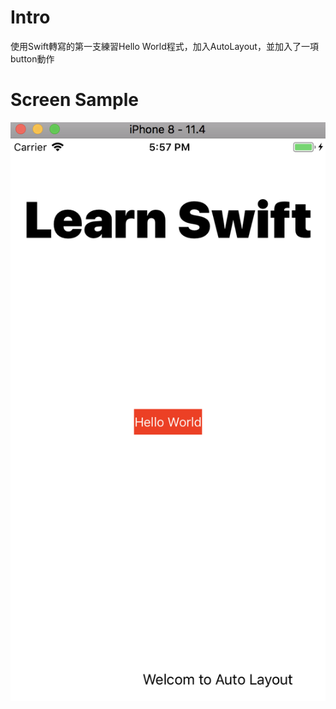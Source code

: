 # Intro
使用Swift轉寫的第一支練習Hello World程式，加入AutoLayout，並加入了一項button動作
# Screen Sample
![Screen_1](https://github.com/Samuelchi861008/iosApp-HelloWorld/blob/master/1.png?raw=true)
